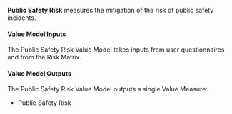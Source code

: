 
**Public Safety Risk** measures the mitigation of the risk of public safety incidents.

#### Value Model Inputs

The Public Safety Risk Value Model takes inputs from user questionnaires and from the Risk Matrix.

#### Value Model Outputs

The Public Safety Risk Value Model outputs a single Value Measure:
- Public Safety Risk